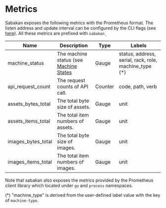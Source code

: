 Metrics
=======

Sabakan exposes the following metrics with the Prometheus format. The listen address and update interval can be configured by the CLI flags (see [here](sabakan.md#Usage)). All these metrics are prefixed with `sabakan_`

| Name               | Description                                                          | Type    | Labels                                                |
| ------------------ | -------------------------------------------------------------------- | ------- | ----------------------------------------------------- |
| machine_status     | The machine status (see [Machine States](lifecycle.m#Machine-States) | Gauge   | status, address, serial, rack, role, machine_type (*) |
| api_request_count  | The request counts of API call.                                      | Counter | code, path, verb                                      |
| assets_bytes_total | The total byte size of assets.                                       | Gauge   | unit                                                  |
| assets_items_total | The total item numbers of assets.                                    | Gauge   | unit                                                  |
| images_bytes_total | The total byte size of images.                                       | Gauge   | unit                                                  |
| images_items_total | The total item numbers of images.                                    | Gauge   | unit                                                  |

Note that sabakan also exposes the metrics provided by the Prometheus client library which located under `go` and `process` namespaces.

(*) "machine_type" is derived from the user-defined label value with the key of `machine-type`.
